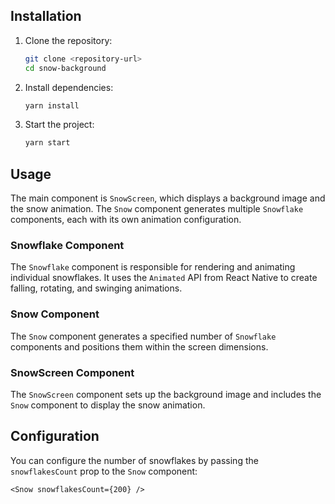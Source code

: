 
## Installation

1. Clone the repository:
    ```sh
    git clone <repository-url>
    cd snow-background
    ```

2. Install dependencies:
    ```sh
    yarn install
    ```

3. Start the project:
    ```sh
    yarn start
    ```

## Usage

The main component is `SnowScreen`, which displays a background image and the snow animation. The `Snow` component generates multiple `Snowflake` components, each with its own animation configuration.

### Snowflake Component

The `Snowflake` component is responsible for rendering and animating individual snowflakes. It uses the `Animated` API from React Native to create falling, rotating, and swinging animations.

### Snow Component

The `Snow` component generates a specified number of `Snowflake` components and positions them within the screen dimensions.

### SnowScreen Component

The `SnowScreen` component sets up the background image and includes the `Snow` component to display the snow animation.

## Configuration

You can configure the number of snowflakes by passing the `snowflakesCount` prop to the `Snow` component:

```tsx
<Snow snowflakesCount={200} />
